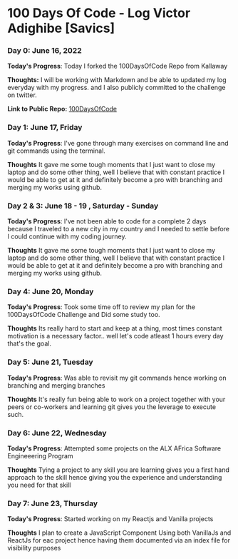# 100 Days Of Code - Log Victor Adighibe [Savics]

### Day 0: June 16, 2022

<!-- ##### (delete me or comment me out) -->

**Today's Progress**: Today I forked the 100DaysOfCode Repo from Kallaway

**Thoughts:** I will be working with Markdown and be able to updated my log everyday with my progress. and I also publicly committed to the challenge on twitter.

**Link to Public Repo:** [100DaysOfCode](https://github.com/Savics407/100-days-of-code/blob/master/log.md)

### Day 1: June 17, Friday

**Today's Progress**: I've gone through many exercises on command line and git commands using the terminal.

**Thoughts** It gave me some tough moments that I just want to close my laptop and do some other thing, well I believe that with constant practice I would be able to get at it and definitely become a pro with branching and merging my works using github.

### Day 2 & 3: June 18 - 19 , Saturday - Sunday

**Today's Progress**: I've not been able to code for a complete 2 days because I traveled to a new city in my country and I needed to settle before I could continue with my coding journey.

**Thoughts** It gave me some tough moments that I just want to close my laptop and do some other thing, well I believe that with constant practice I would be able to get at it and definitely become a pro with branching and merging my works using github.

### Day 4: June 20, Monday

**Today's Progress**: Took some time off to review my plan for the 100DaysOfCode Challenge and Did some study too.

**Thoughts** Its really hard to start and keep at a thing, most times constant motivation is a necessary factor.. well let's code atleast 1 hours every day that's the goal.

### Day 5: June 21, Tuesday

**Today's Progress**: Was able to revisit my git commands hence working on branching and merging branches

**Thoughts** It's really fun being able to work on a project together with your peers or co-workers and learning git gives you the leverage to execute such.

### Day 6: June 22, Wednesday

**Today's Progress**: Attempted some projects on the ALX AFrica Software Engineeering Program

**Thoughts** Tying a project to any skill you are learning gives you a first hand approach to the skill hence giving you the experience and understanding you need for that skill

### Day 7: June 23, Thursday

**Today's Progress**: Started working on my Reactjs and Vanilla projects

**Thoughts** I plan to create a JavaScript Component Using both VanillaJs and ReactJs for eac project hence having them documented via an index file for visibility purposes

<!--
**Link(s) to work**

1. [Find the Longest Word in a String](https://www.freecodecamp.com/challenges/find-the-longest-word-in-a-string)
2. [Title Case a Sentence](https://www.freecodecamp.com/challenges/title-case-a-sentence) -->
